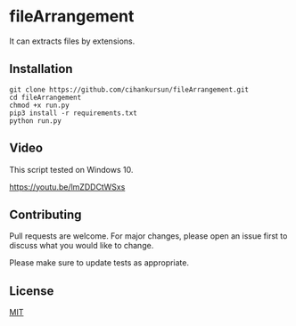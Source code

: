 # fileArrangement
It can extracts files by extensions.
## Installation
```
git clone https://github.com/cihankursun/fileArrangement.git
cd fileArrangement
chmod +x run.py
pip3 install -r requirements.txt
python run.py
```
## Video
This script tested on Windows 10.

https://youtu.be/lmZDDCtWSxs
## Contributing
Pull requests are welcome. For major changes, please open an issue first to discuss what you would like to change.

Please make sure to update tests as appropriate.
## License
[MIT](https://choosealicense.com/licenses/mit/)

